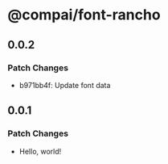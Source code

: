 # @compai/font-rancho

## 0.0.2

### Patch Changes

- b971bb4f: Update font data

## 0.0.1

### Patch Changes

- Hello, world!

